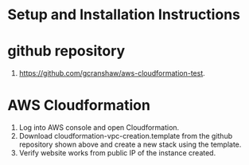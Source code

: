 # Setup and Installation Instructions

# github repository
1. https://github.com/gcranshaw/aws-cloudformation-test.

# AWS Cloudformation
1. Log into AWS console and open Cloudformation.
2. Download cloudformation-vpc-creation.template from the github repository shown above and create a new stack using the template.
3. Verify website works from public IP of the instance created.
